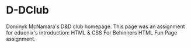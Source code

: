 # D-DClub
 Dominyk McNamara's D&D club homepage. This page was an assignment for eduonix's introduction: HTML & CSS For Behinners HTML Fun Page assignment.

